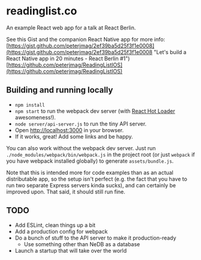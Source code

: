 # readinglist.co

An example React web app for a talk at React Berlin.

See this Gist and the companion React Native app for more info:  
[https://gist.github.com/peterjmag/2ef39ba5d25f3f1e0008](https://gist.github.com/peterjmag/2ef39ba5d25f3f1e0008 "Let&#39;s build a React Native app in 20 minutes - React Berlin #1")  
[https://github.com/peterjmag/ReadingListIOS](https://github.com/peterjmag/ReadingListIOS)

## Building and running locally

- `npm install`
- `npm start` to run the webpack dev server (with [React Hot Loader](http://gaearon.github.io/react-hot-loader/ "React Hot Loader &middot; Tweak React components in real time.") awesomeness!).
- `node server/api-server.js` to run the tiny API server.
- Open [http://localhost:3000](http://localhost:3000) in your browser.
- If it works, great! Add some links and be happy.

You can also work without the webpack dev server. Just run `./node_modules/webpack/bin/webpack.js` in the project root (or just `webpack` if you have webpack installed globally) to generate `assets/bundle.js`.

Note that this is intended more for code examples than as an actual distributable app, so the setup isn't perfect (e.g. the fact that you have to run two separate Express servers kinda sucks), and can certainly be improved upon. That said, it should still run fine.

## TODO

- Add ESLint, clean things up a bit
- Add a production config for webpack
- Do a bunch of stuff to the API server to make it production-ready
    - Use something other than NeDB as a database
- Launch a startup that will take over the world
